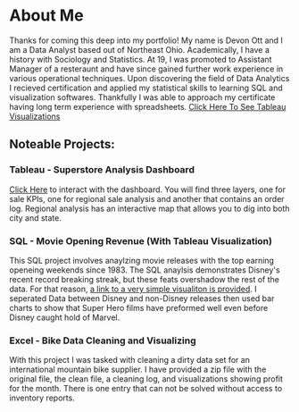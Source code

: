 # About Me
Thanks for coming this deep into my portfolio! My name is Devon Ott and I am a Data Analyst based out of Northeast Ohio.
Academically, I have a history with Sociology and Statistics. At 19, I was promoted to Assistant Manager of a resteraunt and have since gained further work experience in various operational techniques.
Upon discovering the field of Data Analytics I recieved certification and applied my statistical skills to learning SQL and visualization softwares. Thankfully I was able to approach my certificate
having long term experience with spreadsheets.
[Click Here To See Tableau Visualizations](https://public.tableau.com/app/profile/devon.ott/vizzes)


## Noteable Projects:

### Tableau - Superstore Analysis Dashboard
  [Click Here](https://public.tableau.com/app/profile/devon.ott/viz/SuperstoreAnalysis_17085484350980/KPIs) to interact with the dashboard. You will find three layers, one for sale KPIs, one for regional sale analysis and another that contains an order log. Regional analysis has an interactive map that allows you to dig into both city and state.

### SQL - Movie Opening Revenue (With Tableau Visualization)
  This SQL project involves anaylzing movie releases with the top earning openeing weekends since 1983. The SQL anaylsis demonstrates Disney's recent record breaking streak,
  but these feats overshadow the rest of the data. For that reason, [a link to a very simple visualiton is provided](https://public.tableau.com/app/profile/devon.ott/viz/HighestMovieOpeningsDisneyvs_Non-Disney/HighestMovieOpenings). I seperated Data between Disney and non-Disney releases then used bar charts to show that Super Hero films have preformed well even before Disney caught hold of Marvel.

  ### Excel - Bike Data Cleaning and Visualizing
  With this project I was tasked with cleaning a dirty data set for an international mountain bike supplier. I have provided a zip file with the original file, the clean file, a cleaning log, and visualizations showing profit for the month. There is one entry that can not be solved without access to inventory reports.
